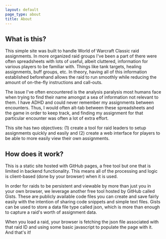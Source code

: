 ```yaml
---
layout: default
page_type: about
title: About
---
```


<div class="container">
  <div class="card mb-5">
    <div class="card-body">
      <h2>What is this?</h2>
      <p>This simple site was built to handle World of Warcraft Classic raid assignments. In more organized raid groups I've been a part of there were often spreadsheets with lots of useful, albeit cluttered, information for various players to be familiar with. Things like tank targets, healing assignments, buff groups, etc. In theory, having all of this information established beforehand allows the raid to run smoothly while reducing the amount of on-the-fly instructions and call-outs.</p>
      <p>The issue I've often encountered is the analysis paralysis most humans face when trying to find their name amongst a sea of information not relevant to them. I have ADHD and could never remember my assignments between encounters. Thus, I would often alt-tab between these spreadsheets and the game in order to keep track, and finding my assignment for that particular encounter was often a lot of extra effort.</p>
      <p>This site has two objectives: (1) create a tool for raid leaders to setup assignments quickly and easily and (2) create a web interface for players to be able to more easily view their own assignments.</p>
    </div>
  </div>
  <div class="card mb-5">
    <div class="card-body">
      <h2>How does it work?</h2>
      <p>This is a static site hosted with GitHub pages, a free tool but one that is limited in backend functionality. This means all of the processing and logic is client-based (done by your browser) when it is used.</p>
      <p>In order for raids to be persistent and viewable by more than just you in your own browser, we leverage another free tool hosted by GitHub called Gists. These are publicly available code files you can create and save fairly easily with the intention of sharing code snippets and simple text files. Gists can be used to store a data file type called json, which is more than enough to capture a raid's worth of assignment data.</p>
      <p>When you load a raid, your browser is fetching the json file associated with that raid ID and using some basic javascript to populate the page with it. And that's it!</p>
    </div>
  </div>
</div>
